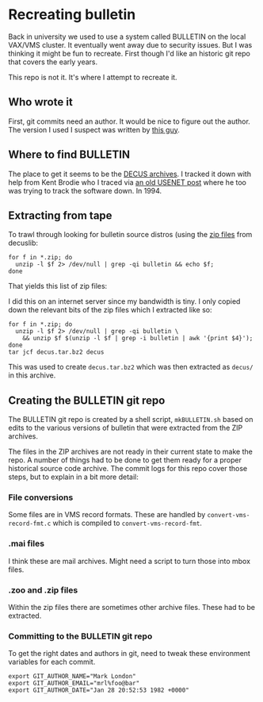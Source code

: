 # Recreating bulletin

Back in university we used to use a system called BULLETIN on the
local VAX/VMS cluster.  It eventually went away due to security issues.
But I was thinking it might be fun to recreate.  First though I'd like
an historic git repo that covers the early years.

This repo is not it.  It's where I attempt to recreate it.

## Who wrote it

First, git commits need an author.  It would be nice to figure out
the author.  The version I used I suspect was written by
[this guy](http://web.mit.edu/london/www/home.html).

## Where to find BULLETIN

The place to get it seems to be the
[DECUS archives](http://decuslib.com/).
I tracked it down with help from Kent Brodie who I traced via
[an old USENET post](https://groups.google.com/forum/#!search/bulletin$20vms/comp.os.vms/rzM2LQMl6Jo/y1BKhO7dv80J)
where he too was trying to track the software down. In 1994.

## Extracting from tape

To trawl through looking for bulletin source distros (using the
[zip files](http://decuslib.com/zips/) from decuslib:

```
for f in *.zip; do
  unzip -l $f 2> /dev/null | grep -qi bulletin && echo $f;
done
```

That yields this list of zip files:

I did this on an internet server since my bandwidth is tiny. I only
copied down the relevant bits of the zip files which I extracted like so:

```
for f in *.zip; do
  unzip -l $f 2> /dev/null | grep -qi bulletin \
    && unzip $f $(unzip -l $f | grep -i bulletin | awk '{print $4}');
done
tar jcf decus.tar.bz2 decus
```

This was used to create `decus.tar.bz2` which was then extracted as
`decus/` in this archive.

## Creating the BULLETIN git repo

The BULLETIN git repo is created by a shell script, `mkBULLETIN.sh`
based on edits to the various versions of bulletin that were extracted
from the ZIP archives.

The files in the ZIP archives are not ready in their current state to
make the repo. A number of things had to be done to get them ready for
a proper historical source code archive.  The commit logs for this repo
cover those steps, but to explain in a bit more detail:

### File conversions

Some files are in VMS record formats.  These are handled by
`convert-vms-record-fmt.c` which is compiled to `convert-vms-record-fmt`.

### .mai files

I think these are mail archives.  Might need a script to turn those
into mbox files.

### .zoo and .zip files

Within the zip files there are sometimes other archive files.
These had to be extracted.

### Committing to the BULLETIN git repo

To get the right dates and authors in git, need to tweak these environment
variables for each commit.

```
export GIT_AUTHOR_NAME="Mark London"
export GIT_AUTHOR_EMAIL="mrl%foo@bar"
export GIT_AUTHOR_DATE="Jan 28 20:52:53 1982 +0000"
```
